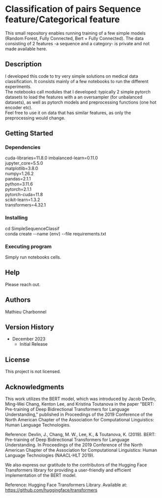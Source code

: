 # Classification of pairs Sequence feature/Categorical feature 
This small repository enables running training of a few simple models (Random Forest, Fully Connected, Bert + Fully Connected).
The data consisting of 2 features -a sequence and a category- is private and not made available here.

## Description
I developed this code to try very simple solutions on medical data classification. It consists mainly of a few notebooks to run the different experiments. \
The notebooks call modules that I developed: typically 2 simple pytorch datasets to load the features with a an oversampler (for unbalanced datasets), as well as pytorch models and preprocessing functions (one hot encoder etc). \
Feel free to use it on data that has similar features, as only the preprocessing would change. 

## Getting Started
### Dependencies
cuda-libraries=11.8.0
imbalanced-learn=0.11.0 \
jupyter_core=5.5.0 \
matplotlib=3.8.0 \
numpy=1.26.2 \
pandas=2.1.1 \
python=3.11.6 \
pytorch=2.1.1 \
pytorch-cuda=11.8 \
scikit-learn=1.3.2 \
transformers=4.32.1
### Installing
cd SimpleSequenceClassif \
conda create --name {env} --file requirements.txt
### Executing program
Simply run notebooks cells.
## Help
Please reach out.
## Authors
Mathieu Charbonnel
## Version History

* December 2023
    * Initial Release

## License
This project is not licensed.

## Acknowledgments
This work utilizes the BERT model, which was introduced by Jacob Devlin, Ming-Wei Chang, Kenton Lee, and Kristina Toutanova in the paper "BERT: Pre-training of Deep Bidirectional Transformers for Language Understanding," published in Proceedings of the 2019 Conference of the North American Chapter of the Association for Computational Linguistics: Human Language Technologies.

Reference:
Devlin, J., Chang, M. W., Lee, K., & Toutanova, K. (2019). BERT: Pre-training of Deep Bidirectional Transformers for Language Understanding. In Proceedings of the 2019 Conference of the North American Chapter of the Association for Computational Linguistics: Human Language Technologies (NAACL-HLT 2019).

We also express our gratitude to the contributors of the Hugging Face Transformers library for providing a user-friendly and efficient implementation of the BERT model.

Reference:
Hugging Face Transformers Library. Available at: https://github.com/huggingface/transformers


